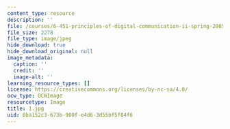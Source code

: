 ```yaml
---
content_type: resource
description: ''
file: /courses/6-451-principles-of-digital-communication-ii-spring-2005/8ba152c3673b900fe4d63d55bf5f84f6_1.jpg
file_size: 2278
file_type: image/jpeg
hide_download: true
hide_download_original: null
image_metadata:
  caption: ''
  credit: ''
  image-alt: ''
learning_resource_types: []
license: https://creativecommons.org/licenses/by-nc-sa/4.0/
ocw_type: OCWImage
resourcetype: Image
title: 1.jpg
uid: 8ba152c3-673b-900f-e4d6-3d55bf5f84f6
---
```

